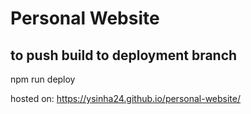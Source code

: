 # Personal Website

## to push build to deployment branch
npm run deploy

hosted on: https://ysinha24.github.io/personal-website/
